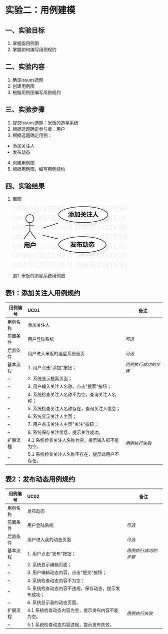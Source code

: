 # 实验二：用例建模

## 一、实验目标

1. 掌握画用例图
2. 掌握如何编写用例规约

## 二、实验内容

1. 确定issues选题
2. 创建用例图
3. 根据用例图编写用例规约


## 三、实验步骤

1. 提交issues选题：米饭的追星系统
2. 根据选题确定参与者：用户
3. 根据选题确定用例：
  - 添加关注人
  - 发布动态
4. 创建用例图
5. 根据用例图，编写用例规约

## 四、实验结果
1. 画图  
![用例图](./model2.jpg)  
图1. 米饭的追星系统用例图  
  

## 表1：添加关注人用例规约  

用例编号  | UC01 | 备注  
-|:-|-  
用例名称  | 添加关注人  |   
前置条件  |   用户登陆系统   | *可选*   
后置条件  |   用户进入米饭的追星系统首页   | *可选*   
基本流程  | 1. 用户点击"添加"按钮；  |*用例执行成功的步骤*    
~| 2. 系统显示搜索页面；  |   
~| 3. 用户输入关注人名称，点击"搜索"按钮；  |   
~| 4. 系统检查关注人名称不为空，查询关注人名称；  |   
~| 5. 系统检查关注人名称存在，查询关注人信息；  |   
~| 6. 系统显示关注人主页；  |   
~| 7. 用户点击关注人主页"关注"按钮；  |   
~| 8. 系统保存关注信息，提示关注成功。  |   
扩展流程  | 4.1 系统检查关注人名称为空，提示输入框不能为空。  |*用例执行失败*    
 ~| 5.1 系统检查关注人名称不存在，提示此用户不存在。  |    


## 表2：发布动态用例规约  

用例编号  | UC02 | 备注  
-|:-|-  
用例名称  | 发布动态  |   
前置条件  |   用户登陆系统   | *可选*   
后置条件  |   用户进入我的动态页面   | *可选*   
基本流程  | 1. 用户点击"发布"按钮；  |*用例执行成功的步骤*    
~| 2. 系统显示编辑页面；  |   
~| 3. 用户编辑动态内容，点击"提交"按钮；  |   
~| 4. 系统检查动态内容不为空；  |   
~| 5. 系统检查动态内容不违规，保存动态，提示发布成功；  |   
~| 6. 系统显示我的动态页面。  |   
扩展流程  | 4.1 系统检查动态内容为空，提示发布内容不能为空。  |*用例执行失败*    
 ~| 5.1 系统检查动态内容违规，提示发布失败。  |    